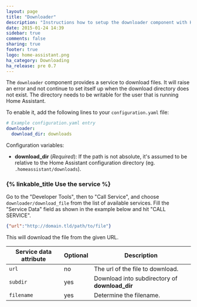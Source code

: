 ```yaml
---
layout: page
title: "Downloader"
description: "Instructions how to setup the downloader component with Home Assistant."
date: 2015-01-24 14:39
sidebar: true
comments: false
sharing: true
footer: true
logo: home-assistant.png
ha_category: Downloading
ha_release: pre 0.7
---
```


The `downloader` component provides a service to download files. It will raise an error and not continue to set itself up when the download directory does not exist. The directory needs to be writable for the user that is running Home Assistant.

To enable it, add the following lines to your `configuration.yaml` file:

```yaml
# Example configuration.yaml entry
downloader:
  download_dir: downloads
```

Configuration variables:

- **download_dir** (*Required*): If the path is not absolute, it's assumed to be relative to the Home Assistant configuration directory (eg. `.homeassistant/downloads`).

### {% linkable_title Use the service %}

Go to the "Developer Tools", then to "Call Service", and choose `downloader/download_file` from the list of available services. Fill the "Service Data" field as shown in the example below and hit "CALL SERVICE".

```json
{"url":"http://domain.tld/path/to/file"}
```

This will download the file from the given URL.

| Service data attribute | Optional | Description                                    |
| ---------------------- | -------- | ---------------------------------------------- |
| `url`                  |       no | The url of the file to download.               |
| `subdir`               |      yes | Download into subdirectory of **download_dir** |
| `filename`             |      yes | Determine the filename.                        |

